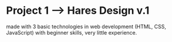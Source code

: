 # Project 1 --> Hares Design v.1
made with 3 basic technologies in web development (HTML, CSS, JavaScript) with beginner skills, very little experience.
